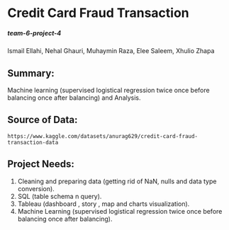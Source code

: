 # Credit Card Fraud Transaction

##### team-6-project-4
Ismail Ellahi, Nehal Ghauri, Muhaymin Raza, Elee Saleem, Xhulio Zhapa




## Summary:
   Machine learning (supervised logistical regression twice once before balancing once after balancing) and Analysis.


## Source of Data:
    https://www.kaggle.com/datasets/anurag629/credit-card-fraud-transaction-data


## Project Needs:
  1. Cleaning and preparing data (getting rid of NaN, nulls and data type conversion).
  2. SQL (table schema n query).
  3. Tableau (dashboard , story , map and charts visualization).
  4. Machine Learning (supervised logistical regression twice once before balancing once after balancing).
